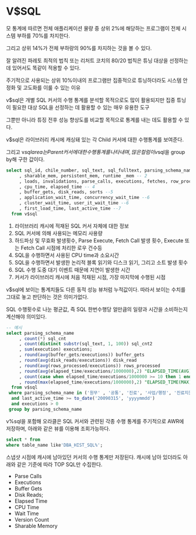# V$SQL

모 통계에 따르면 전체 애플리케이션 물량 중 상위 2%에 해당하는 프로그램이 전체 시스템 부하를 70%를 차지한다.

그리고 상위 14%가 전체 부하량의 90%를 차지하는 것을 볼 수 있다.

잘 알려진 파레토 최적의 법칙 또는 리처트 코치의 80/20 법칙은 튜닝 대상을 선정하는 데 있어서도 똑같이 적용할 수 있다.

주기적으로 사용되는 상위 10%이내의 프로그램만 집중적으로 튜닝하더라도 시스템 안정화 및 고도화를 이룰 수 있는 이유

v$sql은 개별 SQL 커서의 수행 통계를 분석할 목적으로도 많이 활용되지만 집중 튜닝이 필요한 대상 SQL을 선정하는 데 활용할 수 있는 매우 유용한 도구

그뿐만 아니라 튜징 전후 성능 향상도를 비교할 목적으로 통계를 내는 데도 활용할 수 있다.

v$sql은 라이브러리 캐시에 캐싱돼 있는 각 Child 커서에 대한 수행통계를 보여준다.

그리고 v$sqlarea는 Parent 커서에 대한 수행 통계를 나타내며, 많은 컬럼이 v$sql을 group by해 구한 값이다.

```sql
select sql_id, chile_number, sql_text, sql_fulltext, parsing_schema_name -- 1
     , sharable_mem, persistent_mem, runtime _mem -- 2
     , loads, invalidations, parse_calls, executions, fetches, row_processed -- 3
     , cpu_time, elapsed_time -- 4
     , buffer_gets, disk_reads, sorts --5
     , application_wait_time, concurrency_wait_time --6
     , cluster_wait_time, user_it_wait_time --6
     , first_load_time, last_active_time --7
  from v$sql

```

1. 라이브러리 캐시에 적재된 SQL 커서 자체에 대한 정보
2. SQL 커서에 의해 사용되는 메모리 사용량
3. 하드파싱 및 무효화 발생횟수, Parse Execute, Fetch Call 발생 횟수, Execute 또는 Fetch Call 시점에 처리한 로우 건수등
4. SQL을 수행하면서 사용된 CPU time과 소요시간
5. SQL을 수행하면서 발생한 논리적 블록 읽기와 디스크 읽기, 그리고 소트 발생 횟수
6. SQL 수행 도중 대기 이벤트 때문에 지연이 발생한 시간
7. 커서가 라이브러리 캐시에 처음 적재된 시점, 가장 마지막에 수행된 시점

v$sql에 보이는 통계치들도 다른 동적 성능 뷰처럼 누적값이다. 따라서 보이는 수치를 그대로 놓고 판단하는 것은 의미가없다.

SQL 수행횟수로 나눈 평균값, 즉 SQL 한번수행당 얼만큼의 일량과 시간을 소비하는지 계산해야 의미있다.

```sql
-- 예시
select parsing_schema_name
     , count(*) sql_cnt
     , count(distinct substr(sql_text, 1, 100)) sql_cnt2
     , sum(execution) executions;
     , round(avg(buffer_gets/executions)) buffer_gets
     , round(avg(disk_reads/executions)) disk_read
     , round(avg(rows_processed/executions)) rows_processed
     , round(avg(elapsed_time/executions/1000000),2) "ELAPSED_TIME(AVG)"
     , count(case when elapsed_time/executions/1000000 >= 10 then 1 end) "BAD SQL"
     , round(max(elapsed_time/executions/1000000),2) "ELAPSED_TIME(MAX)"
  from v$sql
 where parsing_schema_name in ('원무' , '공통', '진료', '사업/행정', '진료지원')
  and last_active_time >= to_date('20090315', 'yyyymmdd')
  and executions > 0
 group by parsing_schema_name
```

v%sql을 포함해 오라클은 SQL 커서와 관련된 각종 수행 통계를 주기적으로 AWR에 저장하며, 아래와 같은 뷰를 이용해 조회가능하다.

```sql
select * from
where table_name like'DBA_HIST_SQL%';
```

스냅샷 시점에 캐시에 남아있던 커서의 수행 통계만 저장된다. 캐시에 남아 있더라도 아래와 같은 기준에 따라 TOP SQL만 수집한다.

-   Parse Calls
-   Executions
-   Buffer Gets
-   Disk Reads;
-   Elapsed Time
-   CPU Time
-   Wait Time
-   Version Count
-   Sharable Memory
